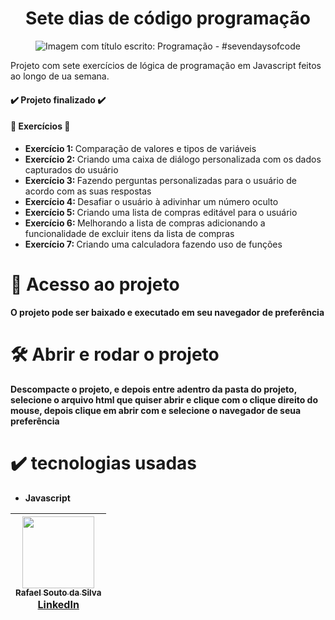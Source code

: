 <h1 align = "center">Sete dias de código programação</h1>

<p align="center">
  <img src="https://github.com/Rafael-a11y/sete-dias-de-codigo-programacao/assets/63820646/5108aec3-278e-4076-ac0e-7cd2edb639a9#vitrinedev" 
    alt="Imagem com título escrito: Programação - #sevendaysofcode">
</p>
  
<p>Projeto com sete exercícios de lógica de programação em Javascript feitos ao longo de ua semana.</p>
<h4>
  ✔️ Projeto finalizado ✔️
</h4>
<h4>🔨 Exercícios 🔨 </h4>
<ul>
  <li><strong>Exercício 1: </strong>Comparação de valores e tipos de variáveis</li>
  <li><strong>Exercício 2: </strong>Criando uma caixa de diálogo personalizada com os dados capturados do usuário</li>
  <li><strong>Exercício 3: </strong>Fazendo perguntas personalizadas para o usuário de acordo com as suas respostas</li>
  <li><strong>Exercício 4: </strong>Desafiar o usuário à adivinhar um número oculto</li>
  <li><strong>Exercício 5: </strong>Criando uma lista de compras editável para o usuário</li>
  <li><strong>Exercício 6: </strong>Melhorando a lista de compras adicionando a funcionalidade de excluir itens da lista de compras</li>
  <li><strong>Exercício 7: </strong>Criando uma calculadora fazendo uso de funções</li>
</ul>

# 📁 Acesso ao projeto

**O projeto pode ser baixado e executado em seu navegador de preferência**

# 🛠️ Abrir e rodar o projeto

**Descompacte o projeto, e depois entre adentro da pasta do projeto, selecione o arquivo html que quiser abrir e clique com o clique direito do mouse, depois clique em abrir com e selecione o navegador de seua preferência**

# ✔️ tecnologias usadas
<ul>
  <li><strong>Javascript</strong></li>
</ul>

| [<img src="https://github.com/Rafael-a11y/SeteDiasDeCodigoProgramacao/assets/63820646/c4ef5e3f-3a75-4eab-93c5-2f4b38b9b275" width=115><br><sub>Rafael Souto da Silva</sub><br><a href="https://www.linkedin.com/in/rafael-souto-da-silva-920335211/" target="_blank">LinkedIn</a>](https://www.linkedin.com/in/rafael-souto-da-silva-920335211/) |
| :---: |
